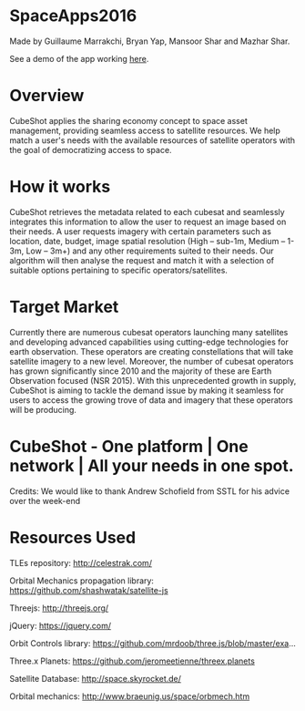 # SpaceApps2016
Made by Guillaume Marrakchi, Bryan Yap, Mansoor Shar and Mazhar Shar.

See a demo of the app working [here](https://emnes.github.io/SpaceApps2016/).

# Overview

CubeShot applies the sharing economy concept to space asset management, providing seamless access to satellite resources. We help match a user's needs with the available resources of satellite operators with the goal of democratizing access to space.

# How it works

CubeShot retrieves the metadata related to each cubesat and seamlessly integrates this information to allow the user to request an image based on their needs. A user requests imagery with certain parameters such as location, date, budget, image spatial resolution (High – sub-1m, Medium – 1-3m, Low – 3m+) and any other requirements suited to their needs. Our algorithm will then analyse the request and match it with a selection of suitable options pertaining to specific operators/satellites.

# Target Market

Currently there are numerous cubesat operators launching many satellites and developing advanced capabilities using cutting-edge technologies for earth observation. These operators are creating constellations that will take satellite imagery to a new level. Moreover, the number of cubesat operators has grown significantly since 2010 and the majority of these are Earth Observation focused (NSR 2015). With this unprecedented growth in supply, CubeShot is aiming to tackle the demand issue by making it seamless for users to access the growing trove of data and imagery that these operators will be producing.

# CubeShot - One platform | One network | All your needs in one spot.

Credits: We would like to thank Andrew Schofield from SSTL for his advice over the week-end

# Resources Used

TLEs repository: http://celestrak.com/

Orbital Mechanics propagation library: https://github.com/shashwatak/satellite-js

Threejs: http://threejs.org/

jQuery: https://jquery.com/

Orbit Controls library: https://github.com/mrdoob/three.js/blob/master/exa...

Three.x Planets: https://github.com/jeromeetienne/threex.planets

Satellite Database: http://space.skyrocket.de/

Orbital mechanics: http://www.braeunig.us/space/orbmech.htm 
